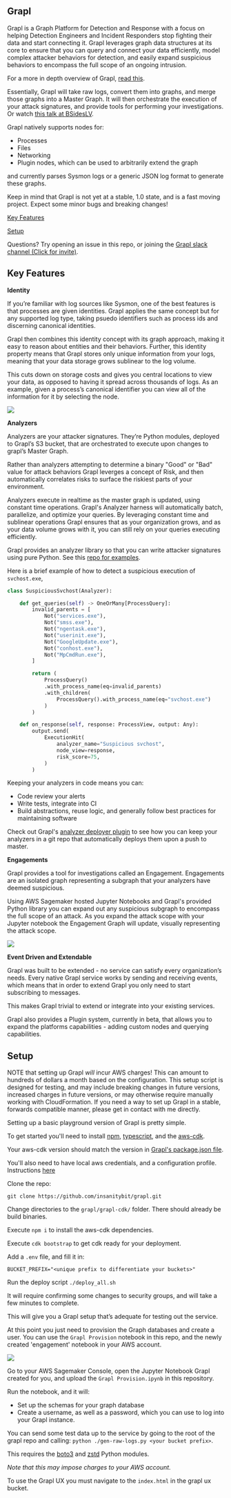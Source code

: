 ## Grapl

Grapl is a Graph Platform for Detection and Response with a focus on helping Detection Engineers and Incident Responders stop fighting their data and start connecting it. Grapl leverages graph data structures at its core to ensure that you can query and connect your data efficiently, model complex attacker behaviors for detection, and easily expand suspicious behaviors to encompass the full scope of an ongoing intrusion.

For a more in depth overview of Grapl, [read this](https://insanitybit.github.io/2019/03/09/grapl).

Essentially, Grapl will take raw logs, convert them into graphs, and merge those graphs into a Master Graph. It will then orchestrate the execution of your attack signatures, and provide tools for performing your investigations. Or watch [this talk at BSidesLV](https://www.youtube.com/watch?v=LjCtbpXQA9U&t=8028s).

Grapl natively supports nodes for:

- Processes
- Files 
- Networking
- Plugin nodes, which can be used to arbitrarily extend the graph

and currently parses Sysmon logs or a generic JSON log format to generate these graphs.

Keep in mind that Grapl is not yet at a stable, 1.0 state, and is a fast moving project. Expect some minor bugs and breaking changes!

[Key Features](https://github.com/insanitybit/grapl#key-features)

[Setup](https://github.com/insanitybit/grapl#setup)

Questions? Try opening an issue in this repo, or joining the [Grapl slack channel (Click for invite)](https://join.slack.com/t/grapl-dfir/shared_invite/enQtODEzMTIwMjk5NDMwLTJlODZkMTY4ZjE2NDVjZWUzNzcxNzRlOTU0ZTQzYzFlZTg0ZTBjMmE5NjMwZmI4NzMxZTg5Y2EyOTQwNjgxMjU).

## Key Features

**Identity**

If you’re familiar with log sources like Sysmon, one of the best features is that processes are given identities. Grapl applies the same concept but for any supported log type, taking psuedo identifiers such as process ids and discerning canonical identities.

Grapl then combines this identity concept with its graph approach, making it easy to reason about entities and their behaviors. Further, this identity property means that Grapl stores only unique information from your logs, meaning that your data storage grows sublinear to the log volume.

This cuts down on storage costs and gives you central locations to view your data, as opposed to having it spread across thousands of logs. As an example, given a process’s canonical identifier you can view all of the information for it by selecting the node.

![](https://d2mxuefqeaa7sj.cloudfront.net/s_7CBC3A8B36A73886DC59F4792258C821D6717C3DB02DA354DE68418C9DCF5C29_1553026555668_image.png)


**Analyzers**

Analyzers are your attacker signatures. They’re Python modules, deployed to Grapl’s S3 bucket, that are orchestrated to execute upon changes to grapl’s Master Graph.

Rather than analyzers attempting to determine a binary "Good" or "Bad" value for attack behaviors Grapl leverges a concept of Risk, and then automatically correlates risks to surface the riskiest parts of your environment.

Analyzers execute in realtime as the master graph is updated, using constant time operations. Grapl's Analyzer harness will automatically batch, parallelize, and optimize your queries. By leveraging constant time and sublinear operations Grapl ensures that as your organization grows, and as your data volume grows with it, you can still rely on your queries executing efficiently.

Grapl provides an analyzer library so that you can write attacker signatures using pure Python. See this [repo for examples](https://github.com/insanitybit/grapl-analyzers).

Here is a brief example of how to detect a suspicious execution of `svchost.exe`,
```python
class SuspiciousSvchost(Analyzer):

    def get_queries(self) -> OneOrMany[ProcessQuery]:
        invalid_parents = [
            Not("services.exe"),
            Not("smss.exe"),
            Not("ngentask.exe"),
            Not("userinit.exe"),
            Not("GoogleUpdate.exe"),
            Not("conhost.exe"),
            Not("MpCmdRun.exe"),
        ]

        return (
            ProcessQuery()
            .with_process_name(eq=invalid_parents)
            .with_children(
                ProcessQuery().with_process_name(eq="svchost.exe")
            )
        )

    def on_response(self, response: ProcessView, output: Any):
        output.send(
            ExecutionHit(
                analyzer_name="Suspicious svchost",
                node_view=response,
                risk_score=75,
            )
        )
```
Keeping your analyzers in code means you can:

- Code review your alerts
- Write tests, integrate into CI
- Build abstractions, reuse logic, and generally follow best practices for maintaining software

Check out Grapl's [analyzer deployer plugin](https://github.com/insanitybit/grapl-analyzer-deployer) to see how you can keep your analyzers in a git repo that automatically deploys them upon a push to master.

**Engagements**

Grapl provides a tool for investigations called an Engagement. Engagements are an isolated graph representing a subgraph that your analyzers have deemed suspicious.

Using AWS Sagemaker hosted Jupyter Notebooks and Grapl's provided Python library you can expand out any suspicious subgraph to encompass the full scope of an attack.
As you expand the attack scope with your Jupyter notebook the Engagement Graph will update, visually representing the attack scope.

![](https://s3.amazonaws.com/media-p.slid.es/uploads/650602/images/6646682/Screenshot_from_2019-10-11_20-24-34.png)

**Event Driven and Extendable**

Grapl was built to be extended - no service can satisfy every organization’s needs. Every native Grapl service works by sending and receiving events, which means that in order to extend Grapl you only need to start subscribing to messages.

This makes Grapl trivial to extend or integrate into your existing services.

Grapl also provides a Plugin system, currently in beta, that allows you to expand the platforms capabilities - adding custom nodes and querying capabilities.

## Setup

NOTE that setting up Grapl *will* incur AWS charges! This can amount to hundreds of dollars a month based on the configuration. This setup script is designed for testing, and may include breaking changes in future versions, increased charges in future versions, or may otherwise require manually working with CloudFormation. 
If you need a way to set up Grapl in a stable, forwards compatible manner, please get in contact with me directly.

Setting up a basic playground version of Grapl is pretty simple.

To get started you'll need to install [npm](https://www.npmjs.com/), [typescript](https://www.typescriptlang.org/index.html#download-links), and the [aws-cdk](https://github.com/awslabs/aws-cdk#getting-started).

Your aws-cdk version should match the version in [Grapl's package.json file](https://github.com/insanitybit/grapl/blob/readmeupdate1/grapl-cdk/package.json#L29).

You'll also need to have local aws credentials, and a configuration profile. Instructions [here](https://docs.aws.amazon.com/cli/latest/userguide/cli-chap-configure.html)

Clone the repo:

    git clone https://github.com/insanitybit/grapl.git

Change directories to the `grapl/grapl-cdk/` folder. There should already be build binaries.

Execute `npm i` to install the aws-cdk dependencies.

Execute `cdk bootstrap` to get cdk ready for your deployment.

Add a `.env` file, and fill it in:

    BUCKET_PREFIX="<unique prefix to differentiate your buckets>"

Run the deploy script
`./deploy_all.sh`

It will require confirming some changes to security groups, and will take a few minutes to complete.

This will give you a Grapl setup that’s adequate for testing out the service.

At this point you just need to provision the Graph databases and create a user. You can use the `Grapl Provision` notebook in this repo, and
the newly created 'engagement' notebook in your AWS account.

![](https://s3.amazonaws.com/media-p.slid.es/uploads/650602/images/6396963/Screenshot_from_2019-07-27_22-27-35.png)

Go to your AWS Sagemaker Console, open the Jupyter Notebook Grapl created for you, and upload the `Grapl Provision.ipynb` in this repository.

Run the notebook, and it will:
* Set up the schemas for your graph database
* Create a username, as well as a password, which you can use to log into your Grapl instance.


You can send some test data up to the service by going to the root of the grapl repo and calling:
`python ./gen-raw-logs.py <your bucket prefix>`. 

This requires the [boto3](https://github.com/boto/boto3) and [zstd](https://pypi.org/project/zstd/) Python modules.

*Note that this may impose charges to your AWS account.*

To use the Grapl UX you must navigate to the `index.html` in the grapl ux bucket.
